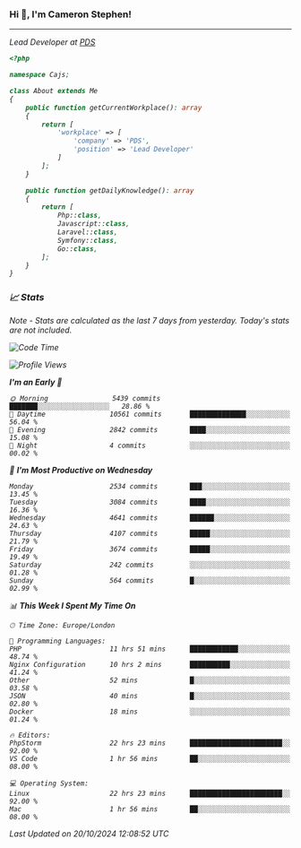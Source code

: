 ### Hi 👋, I'm Cameron Stephen!
<hr>
<p><em>Lead Developer at <a href="https://prindatasolutions.co.uk">PDS</a></p>


```php
<?php

namespace Cajs;

class About extends Me
{
    public function getCurrentWorkplace(): array
    {
        return [
            'workplace' => [
                'company' => 'PDS',
                'position' => 'Lead Developer'
            ]
        ];
    }

    public function getDailyKnowledge(): array
    {
        return [
            Php::class,
            Javascript::class,
            Laravel::class,
            Symfony::class,
            Go::class,
        ];
    }
}
```

### 📈 Stats
<p><em>Note - Stats are calculated as the last 7 days from yesterday. Today's stats are not included.</em></p>


<!--START_SECTION:waka-->
![Code Time](http://img.shields.io/badge/Code%20Time-4%2C023%20hrs%2033%20mins-blue)

![Profile Views](http://img.shields.io/badge/Profile%20Views-0-blue)

**I'm an Early 🐤** 

```text
🌞 Morning                5439 commits        ███████░░░░░░░░░░░░░░░░░░   28.86 % 
🌆 Daytime                10561 commits       ██████████████░░░░░░░░░░░   56.04 % 
🌃 Evening                2842 commits        ████░░░░░░░░░░░░░░░░░░░░░   15.08 % 
🌙 Night                  4 commits           ░░░░░░░░░░░░░░░░░░░░░░░░░   00.02 % 
```
📅 **I'm Most Productive on Wednesday** 

```text
Monday                   2534 commits        ███░░░░░░░░░░░░░░░░░░░░░░   13.45 % 
Tuesday                  3084 commits        ████░░░░░░░░░░░░░░░░░░░░░   16.36 % 
Wednesday                4641 commits        ██████░░░░░░░░░░░░░░░░░░░   24.63 % 
Thursday                 4107 commits        █████░░░░░░░░░░░░░░░░░░░░   21.79 % 
Friday                   3674 commits        █████░░░░░░░░░░░░░░░░░░░░   19.49 % 
Saturday                 242 commits         ░░░░░░░░░░░░░░░░░░░░░░░░░   01.28 % 
Sunday                   564 commits         █░░░░░░░░░░░░░░░░░░░░░░░░   02.99 % 
```


📊 **This Week I Spent My Time On** 

```text
🕑︎ Time Zone: Europe/London

💬 Programming Languages: 
PHP                      11 hrs 51 mins      ████████████░░░░░░░░░░░░░   48.74 % 
Nginx Configuration      10 hrs 2 mins       ██████████░░░░░░░░░░░░░░░   41.24 % 
Other                    52 mins             █░░░░░░░░░░░░░░░░░░░░░░░░   03.58 % 
JSON                     40 mins             █░░░░░░░░░░░░░░░░░░░░░░░░   02.80 % 
Docker                   18 mins             ░░░░░░░░░░░░░░░░░░░░░░░░░   01.24 % 

🔥 Editors: 
PhpStorm                 22 hrs 23 mins      ███████████████████████░░   92.00 % 
VS Code                  1 hr 56 mins        ██░░░░░░░░░░░░░░░░░░░░░░░   08.00 % 

💻 Operating System: 
Linux                    22 hrs 23 mins      ███████████████████████░░   92.00 % 
Mac                      1 hr 56 mins        ██░░░░░░░░░░░░░░░░░░░░░░░   08.00 % 
```


 Last Updated on 20/10/2024 12:08:52 UTC
<!--END_SECTION:waka-->
